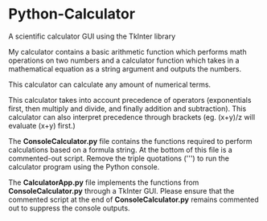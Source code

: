 # Python-Calculator
A scientific calculator GUI using the TkInter library

My calculator contains a basic arithmetic function which performs math operations on two numbers and a calculator
function which takes in a mathematical equation as a string argument and outputs the numbers.

This calculator can calculate any amount of numerical terms.

This calculator takes into account precedence of operators (exponentials first, then multiply and divide, and finally
addition and subtraction). This calculator can also interpret precedence through brackets (eg. (x+y)/z will evaluate
(x+y) first.)

The **ConsoleCalculator.py** file contains the functions required to perform calculations based on a formula string.
At the bottom of this file is a commented-out script. Remove the triple quotations (''') to run the calculator program
using the Python console.


The **CalculatorApp.py** file implements the functions from **ConsoleCalculator.py** through a TkInter GUI. Please
ensure that the commented script at the end of **ConsoleCalculator.py** remains commented out to suppress the console
outputs.
